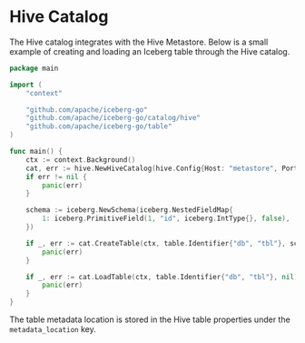 <!--
 - Licensed to the Apache Software Foundation (ASF) under one or more
 - contributor license agreements.  See the NOTICE file distributed with
 - this work for additional information regarding copyright ownership.
 - The ASF licenses this file to You under the Apache License, Version 2.0
 - (the "License"); you may not use this file except in compliance with
 - the License.  You may obtain a copy of the License at
 -
 -   http://www.apache.org/licenses/LICENSE-2.0
 -
 - Unless required by applicable law or agreed to in writing, software
 - distributed under the License is distributed on an "AS IS" BASIS,
 - WITHOUT WARRANTIES OR CONDITIONS OF ANY KIND, either express or implied.
 - See the License for the specific language governing permissions and
 - limitations under the License.
 -->

# Hive Catalog

The Hive catalog integrates with the Hive Metastore.
Below is a small example of creating and loading an Iceberg table
through the Hive catalog.

```go
package main

import (
    "context"

    "github.com/apache/iceberg-go"
    "github.com/apache/iceberg-go/catalog/hive"
    "github.com/apache/iceberg-go/table"
)

func main() {
    ctx := context.Background()
    cat, err := hive.NewHiveCatalog(hive.Config{Host: "metastore", Port: 9083, Auth: "NONE"})
    if err != nil {
        panic(err)
    }

    schema := iceberg.NewSchema(iceberg.NestedFieldMap{
        1: iceberg.PrimitiveField(1, "id", iceberg.IntType{}, false),
    })

    if _, err := cat.CreateTable(ctx, table.Identifier{"db", "tbl"}, schema); err != nil {
        panic(err)
    }

    if _, err := cat.LoadTable(ctx, table.Identifier{"db", "tbl"}, nil); err != nil {
        panic(err)
    }
}
```

The table metadata location is stored in the Hive table properties under the
`metadata_location` key.
